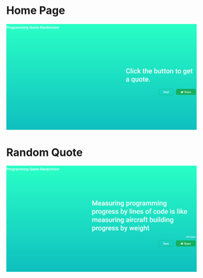 # Home Page
![alt text](assets/Screenshot.png "Home Page")

# Random Quote
![alt text](assets/Screenshot1.png "Random Quote")
